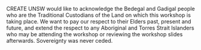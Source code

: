 ---
---

CREATE UNSW would like to acknowledge the Bedegal and Gadigal people who are the Traditional Custodians of the Land on which this workshop is taking place. We want to pay our respect to their Elders past, present and future, and extend the respect to any Aboriginal and Torres Strait Islanders who may be attending the workshop or reviewing the workshop slides afterwards. Sovereignty was never ceded.
